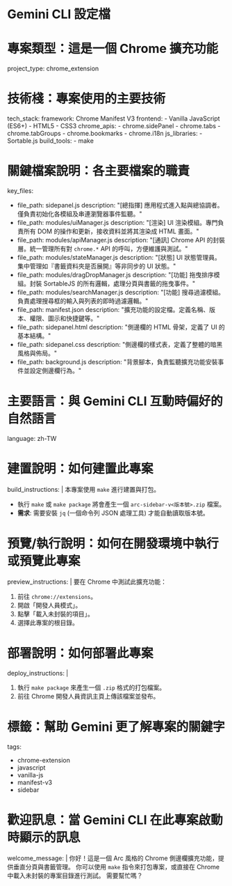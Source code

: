 # Gemini CLI 設定檔

# 專案類型：這是一個 Chrome 擴充功能
project_type: chrome_extension

# 技術棧：專案使用的主要技術
tech_stack:
  framework: Chrome Manifest V3
  frontend:
    - Vanilla JavaScript (ES6+)
    - HTML5
    - CSS3
  chrome_apis:
    - chrome.sidePanel
    - chrome.tabs
    - chrome.tabGroups
    - chrome.bookmarks
    - chrome.i18n
  js_libraries:
    - Sortable.js
  build_tools:
    - make

# 關鍵檔案說明：各主要檔案的職責
key_files:
  - file_path: sidepanel.js
    description: "[總指揮] 應用程式進入點與總協調者。僅負責初始化各模組及串連瀏覽器事件監聽。"
  - file_path: modules/uiManager.js
    description: "[渲染] UI 渲染模組。專門負責所有 DOM 的操作和更新，接收資料並將其渲染成 HTML 畫面。"
  - file_path: modules/apiManager.js
    description: "[通訊] Chrome API 的封裝層。統一管理所有對 `chrome.*` API 的呼叫，方便維護與測試。"
  - file_path: modules/stateManager.js
    description: "[狀態] UI 狀態管理員。集中管理如『書籤資料夾是否展開』等非同步的 UI 狀態。"
  - file_path: modules/dragDropManager.js
    description: "[功能] 拖曳排序模組。封裝 SortableJS 的所有邏輯，處理分頁與書籤的拖曳事件。"
  - file_path: modules/searchManager.js
    description: "[功能] 搜尋過濾模組。負責處理搜尋框的輸入與列表的即時過濾邏輯。"
  - file_path: manifest.json
    description: "擴充功能的設定檔。定義名稱、版本、權限、圖示和快捷鍵等。"
  - file_path: sidepanel.html
    description: "側邊欄的 HTML 骨架，定義了 UI 的基本結構。"
  - file_path: sidepanel.css
    description: "側邊欄的樣式表，定義了整體的暗黑風格與佈局。"
  - file_path: background.js
    description: "背景腳本，負責監聽擴充功能安裝事件並設定側邊欄行為。"

# 主要語言：與 Gemini CLI 互動時偏好的自然語言
language: zh-TW

# 建置說明：如何建置此專案
build_instructions: |
  本專案使用 `make` 進行建置與打包。
  - 執行 `make` 或 `make package` 將會產生一個 `arc-sidebar-v<版本號>.zip` 檔案。
  - **需求**: 需要安裝 `jq` (一個命令列 JSON 處理工具) 才能自動讀取版本號。

# 預覽/執行說明：如何在開發環境中執行或預覽此專案
preview_instructions: |
  要在 Chrome 中測試此擴充功能：
  1. 前往 `chrome://extensions`。
  2. 開啟「開發人員模式」。
  3. 點擊「載入未封裝的項目」。
  4. 選擇此專案的根目錄。

# 部署說明：如何部署此專案
deploy_instructions: |
  1. 執行 `make package` 來產生一個 `.zip` 格式的打包檔案。
  2. 前往 Chrome 開發人員資訊主頁上傳該檔案並發布。

# 標籤：幫助 Gemini 更了解專案的關鍵字
tags:
  - chrome-extension
  - javascript
  - vanilla-js
  - manifest-v3
  - sidebar

# 歡迎訊息：當 Gemini CLI 在此專案啟動時顯示的訊息
welcome_message: |
  你好！這是一個 Arc 風格的 Chrome 側邊欄擴充功能，提供垂直分頁與書籤管理。
  你可以使用 `make` 指令來打包專案，或直接在 Chrome 中載入未封裝的專案目錄進行測試。
  需要幫忙嗎？